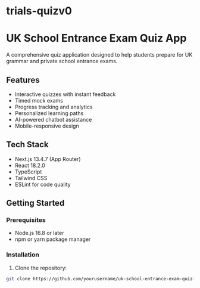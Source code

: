 # trials-quizv0


# UK School Entrance Exam Quiz App

A comprehensive quiz application designed to help students prepare for UK grammar and private school entrance exams.

## Features

- Interactive quizzes with instant feedback
- Timed mock exams
- Progress tracking and analytics
- Personalized learning paths
- AI-powered chatbot assistance
- Mobile-responsive design

## Tech Stack

- Next.js 13.4.7 (App Router)
- React 18.2.0
- TypeScript
- Tailwind CSS
- ESLint for code quality

## Getting Started

### Prerequisites

- Node.js 16.8 or later
- npm or yarn package manager

### Installation

1. Clone the repository:
```bash
git clone https://github.com/yourusername/uk-school-entrance-exam-quiz-app.git